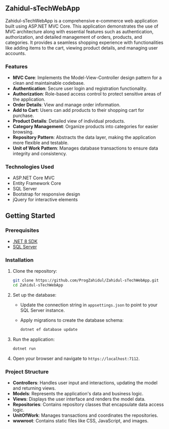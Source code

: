 ## Zahidul-sTechWebApp

Zahidul-sTechWebApp is a comprehensive e-commerce web application built using ASP.NET MVC Core. This application demonstrates the use of MVC architecture along with essential features such as authentication, authorization, and detailed management of orders, products, and categories. It provides a seamless shopping experience with functionalities like adding items to the cart, viewing product details, and managing user accounts.

### Features

- **MVC Core**: Implements the Model-View-Controller design pattern for a clean and maintainable codebase.
- **Authentication**: Secure user login and registration functionality.
- **Authorization**: Role-based access control to protect sensitive areas of the application.
- **Order Details**: View and manage order information.
- **Add to Cart**: Users can add products to their shopping cart for purchase.
- **Product Details**: Detailed view of individual products.
- **Category Management**: Organize products into categories for easier browsing.
- **Repository Pattern**: Abstracts the data layer, making the application more flexible and testable.
- **Unit of Work Pattern**: Manages database transactions to ensure data integrity and consistency.

### Technologies Used

- ASP.NET Core MVC
- Entity Framework Core
- SQL Server
- Bootstrap for responsive design
- jQuery for interactive elements

## Getting Started

### Prerequisites

- [.NET 8 SDK](https://dotnet.microsoft.com/download/dotnet/8.0)
- [SQL Server](https://www.microsoft.com/en-us/sql-server/sql-server-downloads)

### Installation

1. Clone the repository:

   ```bash
   git clone https://github.com/ProgZahidul/Zahidul-sTechWebApp.git
   cd Zahidul-sTechWebApp
   ```

2. Set up the database:

   - Update the connection string in `appsettings.json` to point to your SQL Server instance.
   - Apply migrations to create the database schema:

     ```bash
     dotnet ef database update
     ```

3. Run the application:

   ```bash
   dotnet run
   ```

4. Open your browser and navigate to `https://localhost:7112`.

### Project Structure

- **Controllers**: Handles user input and interactions, updating the model and returning views.
- **Models**: Represents the application's data and business logic.
- **Views**: Displays the user interface and renders the model data.
- **Repositories**: Contains repository classes that encapsulate data access logic.
- **UnitOfWork**: Manages transactions and coordinates the repositories.
- **wwwroot**: Contains static files like CSS, JavaScript, and images.
